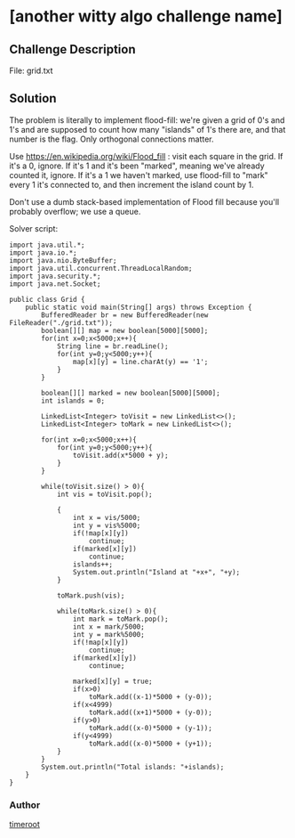 # [another witty algo challenge name]
## Challenge Description
File: grid.txt

## Solution
The problem is literally to implement flood-fill: we're given a grid of 0's and 1's and are supposed to count how many "islands" of 1's there are, and that number is the flag. Only orthogonal connections matter.

Use https://en.wikipedia.org/wiki/Flood_fill : visit each square in the grid. If it's a 0, ignore. If it's 1 and it's been "marked", meaning we've already counted it, ignore. If it's a 1 we haven't marked, use flood-fill to "mark" every 1 it's connected to, and then increment the island count by 1.

Don't use a dumb stack-based implementation of Flood fill because you'll probably overflow; we use a queue.

Solver script:
```
import java.util.*;
import java.io.*;
import java.nio.ByteBuffer;
import java.util.concurrent.ThreadLocalRandom;
import java.security.*;
import java.net.Socket;

public class Grid {
	public static void main(String[] args) throws Exception {
		BufferedReader br = new BufferedReader(new FileReader("./grid.txt"));
		boolean[][] map = new boolean[5000][5000];
		for(int x=0;x<5000;x++){
			String line = br.readLine();
			for(int y=0;y<5000;y++){
				map[x][y] = line.charAt(y) == '1';
			}
		}
		
		boolean[][] marked = new boolean[5000][5000];
		int islands = 0;
		
		LinkedList<Integer> toVisit = new LinkedList<>();
		LinkedList<Integer> toMark = new LinkedList<>();
		
		for(int x=0;x<5000;x++){
			for(int y=0;y<5000;y++){
				toVisit.add(x*5000 + y);
			}
		}
		
		while(toVisit.size() > 0){
			int vis = toVisit.pop();
			
			{
				int x = vis/5000;
				int y = vis%5000;
				if(!map[x][y])
					continue;
				if(marked[x][y])
					continue;
				islands++;
				System.out.println("Island at "+x+", "+y);
			}
					
			toMark.push(vis);
			
			while(toMark.size() > 0){
				int mark = toMark.pop();
				int x = mark/5000;
				int y = mark%5000;
				if(!map[x][y])
					continue;
				if(marked[x][y])
					continue;
				
				marked[x][y] = true;
				if(x>0)
					toMark.add((x-1)*5000 + (y-0));
				if(x<4999)
					toMark.add((x+1)*5000 + (y-0));
				if(y>0)
					toMark.add((x-0)*5000 + (y-1));
				if(y<4999)
					toMark.add((x-0)*5000 + (y+1));
			}
		}
		System.out.println("Total islands: "+islands);
    }
}
```

### Author
[timeroot](https://github.com/timeroot)
